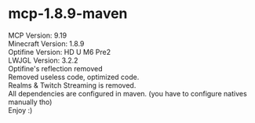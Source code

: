 # mcp-1.8.9-maven
MCP Version: 9.19  
Minecraft Version: 1.8.9  
Optifine Version: HD U M6 Pre2  
LWJGL Version: 3.2.2  
Optifine's reflection removed  
Removed useless code, optimized code.  
Realms & Twitch Streaming is removed.  
All dependencies are configured in maven. (you have to configure natives manually tho)  
Enjoy :)
